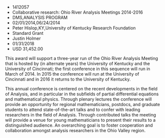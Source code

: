 
* 1412057
* Collaborative research: Ohio River Analysis Meetings 2014-2016
* DMS,ANALYSIS PROGRAM
* 02/01/2014,06/24/2014
* Peter Hislop,KY,University of Kentucky Research Foundation
* Standard Grant
* Justin Holmer
* 01/31/2018
* USD 31,452.00

This award will support a three-year run of the Ohio River Analysis Meeting that
is hosted by (in alternate years) the University of Kentucky and the University
of Cincinnati; the first conference in this sequence will run in March of 2014.
In 2015 the conference will run at the University of Cincinnati and in 2016 it
returns to the University of Kentucky.

This annual conference is centered on the recent developments in the field of
Analysis, and in particular in the subfields of partial differential equations
and mathematical physics. Through plenary lectures the conference will provide
an opportunity for regional mathematicians, postdocs, and graduate students to
attend state-of-the-art talks and to confer with leading researchers in the
field of Analysis. Through contributed talks the meeting will provide a venue
for young mathematicians to present their results to a distinguished audience.
An overarching goal is to foster cooperation and collaboration amongst analysis
researchers in the Ohio Valley region.
